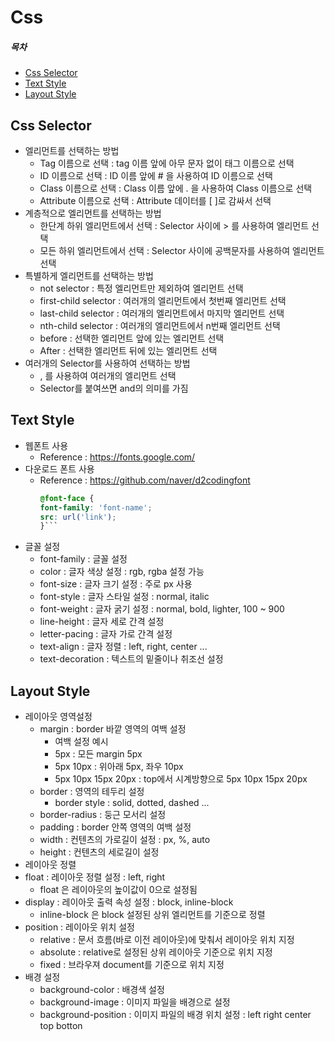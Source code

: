 # Css
##### 목차
- [Css Selector](#css-selector)  
- [Text Style](#text-style)  
- [Layout Style](#layout-style)  
## Css Selector
- 엘리먼트를 선택하는 방법
    - Tag 이름으로 선택 : tag 이름 앞에 아무 문자 없이 태그 이름으로 선택
    - ID 이름으로 선택 : ID 이름 앞에 # 을 사용하여 ID 이름으로 선택
    - Class 이름으로 선택 : Class 이름 앞에 . 을 사용하여 Class 이름으로 선택
    - Attribute 이름으로 선택 : Attribute 데이터를 [ ]로 감싸서 선택
- 계층적으로 엘리먼트를 선택하는 방법
    - 한단계 하위 엘리먼트에서 선택 : Selector 사이에 > 를 사용하여 엘리먼트 선택
    - 모든 하위 엘리먼트에서 선택 : Selector 사이에 공백문자를 사용하여 엘리먼트 선택
- 특별하게 엘리먼트를 선택하는 방법
    - not selector : 특정 엘리먼트만 제외하여 엘리먼트 선택
    - first-child selector : 여러개의 엘리먼트에서 첫번째 엘리먼트 선택
    - last-child selector : 여러개의 엘리먼트에서 마지막 엘리먼트 선택
    - nth-child selector : 여러개의 엘리먼트에서 n번째 엘리먼트 선택
    - before : 선택한 엘리먼트 앞에 있는 엘리먼트 선택
    - After : 선택한 엘리먼트 뒤에 있는 엘리먼트 선택
- 여러개의 Selector를 사용하여 선택하는 방법
    - , 를 사용하여 여러개의 엘리먼트 선택
    - Selector를 붙여쓰면 and의 의미를 가짐
## Text Style
- 웹폰트 사용
    - Reference : https://fonts.google.com/
- 다운로드 폰트 사용
    - Reference : https://github.com/naver/d2codingfont
        ```css
        @font-face {
        font-family: 'font-name';
        src: url('link');
        }```
- 글꼴 설정
    - font-family : 글꼴 설정
    - color : 글자 색상 설정 : rgb, rgba 설정 가능
    - font-size : 글자 크기 설정 : 주로 px 사용
    - font-style : 글자 스타일 설정 : normal, italic
    - font-weight : 글자 굵기 설정 : normal, bold, lighter, 100 ~ 900
    - line-height : 글자 세로 간격 설정
    - letter-pacing : 글자 가로 간격 설정
    - text-align : 글자 정렬 : left, right, center ...
    - text-decoration : 텍스트의 밑줄이나 취조선 설정
## Layout Style
- 레이아웃 영역설정
    - margin : border 바깥 영역의 여백 설정
        - 여백 설정 예시
        - 5px : 모든 margin 5px
        - 5px 10px : 위아래 5px, 좌우 10px
        - 5px 10px 15px 20px : top에서 시계방향으로 5px 10px 15px 20px
    - border : 영역의 테두리 설정
        - border style : solid, dotted, dashed ...
    - border-radius : 둥근 모서리 설정
    - padding : border 안쪽 영역의 여백 설정
    - width : 컨텐츠의 가로길이 설정 : px, %, auto
    - height : 컨텐츠의 세로길이 설정
- 레이아웃 정렬
- float : 레이아웃 정렬 설정 : left, right
    - float 은 레이아웃의 높이값이 0으로 설정됨
- display : 레이아웃 출력 속성 설정 : block, inline-block
    - inline-block 은 block 설정된 상위 엘리먼트를 기준으로 정렬
- position : 레이아웃 위치 설정
    - relative : 문서 흐름(바로 이전 레이아웃)에 맞춰서 레이아웃 위치 지정
    - absolute : relative로 설정된 상위 레이아웃 기준으로 위치 지정
    - fixed : 브라우져 document를 기준으로 위치 지정
- 배경 설정
    - background-color : 배경색 설정
    - background-image : 이미지 파일을 배경으로 설정
    - background-position : 이미지 파일의 배경 위치 설정 : left right center top botton